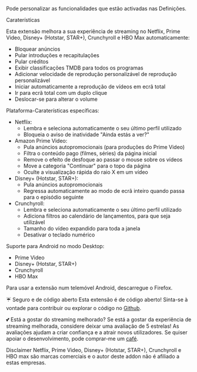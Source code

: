 Pode personalizar as funcionalidades que estão activadas nas Definições.

Caraterísticas

Esta extensão melhora a sua experiência de streaming no Netflix, Prime Video, Disney+ (Hotstar, STAR+), Crunchyroll e HBO Max automaticamente:
<ul>
<li>Bloquear anúncios</li>
<li>Pular introduções e recapitulações</li>
<li>Pular créditos</li>
<li>Exibir classificações TMDB para todos os programas</li>
<li>Adicionar velocidade de reprodução personalizável de reprodução personalizável</li>
<li>Iniciar automaticamente a reprodução de vídeos em ecrã total</li>
<li>Ir para ecrã total com um duplo clique</li>
<li>Deslocar-se para alterar o volume</li>
</ul>

Plataforma-Caraterísticas específicas:
<ul>
<li>Netflix:
  <ul>
    <li>Lembra e seleciona automaticamente o seu último perfil utilizado</li>
    <li>Bloqueia o aviso de inatividade "Ainda estás a ver?"</li>
  </ul>
</li>

<li>Amazon Prime Video:
  <ul>
    <li>Pula anúncios autopromocionais (para produções do Prime Video)</li>
    <li>Filtra o conteúdo pago (filmes, séries) da página inicial</li>
    <li>Remove o efeito de desfoque ao passar o mouse sobre os vídeos</li>
    <li>Move a categoria "Continuar" para o topo da página</li>
    <li>Oculte a visualização rápida do raio X em um vídeo</li>
  </ul>
</li>

<li>Disney+ (Hotstar, STAR+):
  <ul>
    <li>Pula anúncios autopromocionais</li>
    <li>Regressa automaticamente ao modo de ecrã inteiro quando passa para o episódio seguinte</li>
  </ul>
</li>

<li>Crunchyroll:
  <ul>
    <li>Lembra e seleciona automaticamente o seu último perfil utilizado</li>
    <li>Adiciona filtros ao calendário de lançamentos, para que seja utilizável</li>
    <li>Tamanho do vídeo expandido para toda a janela</li>
    <li>Desativar o teclado numérico</li>
  </ul>
</li>
</ul>

Suporte para Android no modo Desktop:
<ul>
<li>Prime Video</li>
<li>Disney+ (Hotstar, STAR+)</li>
<li>Crunchyroll</li>
<li>HBO Max</li>
</ul>
Para usar a extensão num telemóvel Android, descarregue o Firefox.

☔ Seguro e de código aberto
Esta extensão é de código aberto! Sinta-se à vontade para contribuir ou explorar o código no <a href='https://github.com/Dreamlinerm/Netflix-Prime-Auto-Skip' target='_blank'>Github</a>.

💕 Está a gostar do streaming melhorado? 
Se está a gostar da experiência de streaming melhorada, considere deixar uma avaliação de 5 estrelas! As avaliações ajudam a criar confiança e a atrair novos utilizadores.
Se quiser apoiar o desenvolvimento, pode comprar-me um <a href="https://github.com/sponsors/Dreamlinerm" target="_blank">café</a>.

Disclaimer
Netflix, Prime Video, Disney+ (Hotstar, STAR+), Crunchyroll e HBO max são marcas comerciais e o autor deste addon não é afiliado a estas empresas.